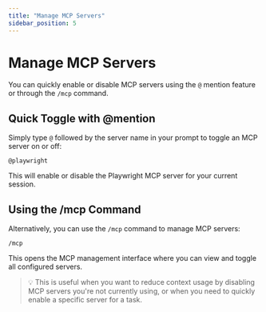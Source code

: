 ```yaml
---
title: "Manage MCP Servers"
sidebar_position: 5
---
```


# Manage MCP Servers

You can quickly enable or disable MCP servers using the `@` mention feature or through the `/mcp` command.

## Quick Toggle with @mention

Simply type `@` followed by the server name in your prompt to toggle an MCP server on or off:

```
@playwright
```

This will enable or disable the Playwright MCP server for your current session.

## Using the /mcp Command

Alternatively, you can use the `/mcp` command to manage MCP servers:

```
/mcp
```

This opens the MCP management interface where you can view and toggle all configured servers.

> 💡 This is useful when you want to reduce context usage by disabling MCP servers you're not currently using, or when you need to quickly enable a specific server for a task.
